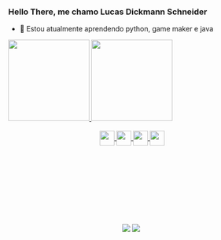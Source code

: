 ### Hello There, me chamo Lucas Dickmann Schneider

- 🌱 Estou atualmente aprendendo python, game maker e java

<div>
  <a href="https://github.com/LucasDS0608">
  <img height="165em" src="https://github-readme-stats.vercel.app/api?username=LucasDS0608&show_icons=true&theme=dracula&include_all_commits=true&count_private=true"/>
  <img height="165em" src="https://github-readme-stats.vercel.app/api/top-langs/?username=LucasDS0608&layout=compact&langs_count=7&theme=dracula"/>
</div>
  
<div align="center" ><br>
  <img align="center" height="30" weigth="40" src="https://cdn.jsdelivr.net/gh/devicons/devicon/icons/html5/html5-original.svg" />
  <img align="center" height="30" weigth="40" src="https://cdn.jsdelivr.net/gh/devicons/devicon/icons/css3/css3-original.svg" />
  <img align="center" height="30" weigth="40" src="https://cdn.jsdelivr.net/gh/devicons/devicon/icons/python/python-original.svg" />
  <img align="center" height="30" weigth="40" src="https://cdn.jsdelivr.net/gh/devicons/devicon/icons/java/java-original.svg" />
</div>
  
<div align="center" style="padding-top: 10rem"> 
  <a href="https://www.instagram.com/lucas_d_schneider/" target="_blank"><img src="https://img.shields.io/badge/-Instagram-%23E4405F?style=for-the-badge&logo=instagram&logoColor=white" target="_blank"></a>
  <a href="https://www.linkedin.com/in/lucas-dickmann-schneider-36a167227/" target="_blank"><img src="https://img.shields.io/badge/-LinkedIn-%230077B5?style=for-the-badge&logo=linkedin&logoColor=white" target="_blank"></a> 
</div>
